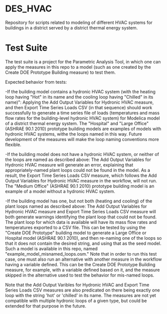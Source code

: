 # DES_HVAC

Repository for scripts related to modeling of different HVAC systems for buildings in a district served by a district thermal energy system.
# Test Suite

The test suite is a project for the Parametric Analysis Tool, in which one can apply the measures in this repo to a model (such as one created by the Create DOE Prototype Building measure) to test them.

Expected behavior from tests:

-If the building model contains a hydronic HVAC system (with the heating loop having "Hot" in its name and the cooling loop having "Chilled" in its name)": Applying the Add Output Variables for Hydronic HVAC measure, and then Export Time Series Loads CSV (in that sequence) should work successfully to generate a time series file of loads (temperatures and mass flow rates for the building-level hydronic HVAC system) for Modelica model of a district thermal energy system. The "Hospital" and "Large Office" (ASHRAE 90.1 2010) prototype building models are examples of models with hydronic HVAC systems, withe the loops named in this way. Future development of the measures will make the loop naming conventions more flexible.

-If the building model does not have a hydronic HVAC system, or neither of the loops are named as described above: The Add Output Variables for Hydronic HVAC measure will generate an error, explaining that appropriately-named plant loops could not be found in the model. As a result, the Export Time Series Loads CSV measure, which follows the Add Output Variables for Hydronic HVAC measure in the workflow, will not run. The "Medium Office" (ASHRAE 90.1 2010) prototype building model is an example of a model without a hydronic HVAC system.

-If the building model has one, but not both (heating and cooling) of the plant loops named as described above: The Add Output Variables for Hydronic HVAC measure and Export Time Series Loads CSV measure will both generate warnings identifying the plant loop that could not be found. The plant loop for which data is available will have its mass flow rates and temperatures exported to a CSV file. This can be tested by using the "Create DOE Prototype" building model to generate a Large Office or Hospital model (ASHRAE 90.1 2010), and then re-naming one of the loops so that it does not contain the desired string, and using that as the seed model. Such a model is available in this repo, named "example_model_misnamed_loops.osm." Note that in order to run this test case, one must also run an alternative with another measure in the workflow having a variable defined. This can be the Create DOE Prototype Building measure, for example, with a variable defined based on it, and the measure skipped in the alternative used to test the behavior for mis-named loops.

Note that the Add Output Varibles for Hydronic HVAC and Export Time Series Loads CSV measures are also predicated on there being exactly one loop with the string 'hot' or 'chilled' in its name. The measures are not yet compatible with multiple hydronic loops of a given type, but could be extended for that purpose in the future.
